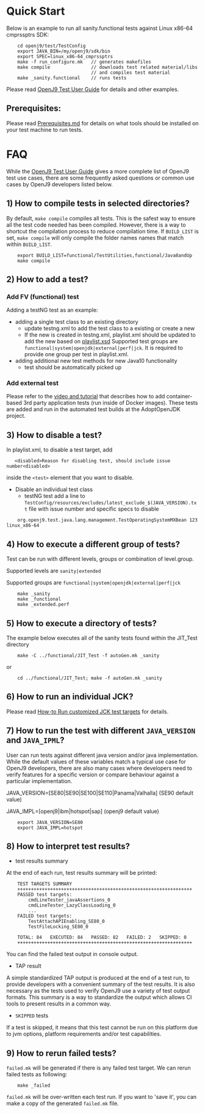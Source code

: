 <!--
Copyright (c) 2016, 2018 IBM Corp. and others

This program and the accompanying materials are made available under
the terms of the Eclipse Public License 2.0 which accompanies this
distribution and is available at https://www.eclipse.org/legal/epl-2.0/
or the Apache License, Version 2.0 which accompanies this distribution and
is available at https://www.apache.org/licenses/LICENSE-2.0.

This Source Code may also be made available under the following
Secondary Licenses when the conditions for such availability set
forth in the Eclipse Public License, v. 2.0 are satisfied: GNU
General Public License, version 2 with the GNU Classpath
Exception [1] and GNU General Public License, version 2 with the
OpenJDK Assembly Exception [2].

[1] https://www.gnu.org/software/classpath/license.html
[2] http://openjdk.java.net/legal/assembly-exception.html

SPDX-License-Identifier: EPL-2.0 OR Apache-2.0 OR GPL-2.0 WITH Classpath-exception-2.0 OR LicenseRef-GPL-2.0 WITH Assembly-exception
-->

# Quick Start

Below is an example to run all sanity.functional tests against 
Linux x86-64 cmprssptrs SDK:

```
    cd openj9/test/TestConfig
    export JAVA_BIN=/my/openj9/sdk/bin
    export SPEC=linux_x86-64_cmprssptrs
    make -f run_configure.mk   // generates makefiles
    make compile               // downloads test related material/libs 
                               // and compiles test material 
    make _sanity.functional    // runs tests
```

Please read [OpenJ9 Test User Guide](./docs/OpenJ9TestUserGuide.md) for
details and other examples.

## Prerequisites:
Please read [Prerequisites.md](./docs/Prerequisites.md) for details on 
what tools should be installed on your test machine to run tests.

# FAQ

While the [OpenJ9 Test User Guide](./docs/OpenJ9TestUserGuide.md) gives
a more complete list of OpenJ9 test use cases, there are some 
frequently asked questions or common use cases by OpenJ9 developers 
listed below.

## 1) How to compile tests in selected directories?

By default, `make compile` compiles all tests. This is the safest way 
to ensure all the test code needed has been compiled. However, there is a 
way to shortcut the compilation process to reduce compilation time. If 
`BUILD_LIST` is set, `make compile` will only compile the folder names 
names that match within `BUILD_LIST`.

```
    export BUILD_LIST=functional/TestUtilities,functional/Java8andUp
    make compile
```

## 2) How to add a test?

### Add FV (functional) test
Adding a testNG test as an example:
- adding a single test class to an existing directory
    - update testng.xml to add the test class to a existing <test> or 
    create a new <test>
    - If the new <test> is created in testng.xml, playlist.xml should 
    be updated to add the new <test> based on [playlist.xsd](./TestConfig/playlist.xsd)
    Supported test groups are `functional|system|openjdk|external|perf|jck`.
    It is required to provide one group per test in playlist.xml.
- adding additional new test methods for new Java10 functionality
    - test should be automatically picked up 

### Add external test
Please refer to the [video and tutorial](https://blog.adoptopenjdk.net/2018/02/adding-third-party-application-tests-adoptopenjdk)
that describes how to add container-based 3rd party application tests 
(run inside of Docker images). These tests are added and run in the 
automated test builds at the AdoptOpenJDK project.

## 3) How to disable a test?
In playlist.xml, to disable a test target, add

 ```
    <disabled>Reason for disabling test, should include issue number<disabled>
 ```
 
inside the `<test>` element that you want to disable.

- Disable an individual test class
    - testNG test
add a line to `TestConfig/resources/excludes/latest_exclude_$(JAVA_VERSION).txt`
 file with issue number and specific specs to disable
```
    org.openj9.test.java.lang.management.TestOperatingSystemMXBean 123 linux_x86-64
```

## 4) How to execute a different group of tests?

Test can be run with different levels, groups or combination of 
level.group.

Supported levels are `sanity|extended`

Supported groups  are `functional|system|openjdk|external|perf|jck`

```
    make _sanity
    make _functional
    make _extended.perf
```

## 5) How to execute a directory of tests?

The example below executes all of the sanity tests found within the 
JIT_Test directory

```
    make -C ../functional/JIT_Test -f autoGen.mk _sanity
```
or 
```
    cd ../functional/JIT_Test; make -f autoGen.mk _sanity
```


## 6) How to run an individual JCK?

Please read [How-to Run customized JCK test targets](https://github.com/AdoptOpenJDK/openjdk-tests/blob/master/jck/README.md) for details.

## 7) How to run the test with different `JAVA_VERSION` and `JAVA_IPML`?

User can run tests against different java version and/or java 
implementation. While the default values of these variables match a 
typical use case for OpenJ9 developers, there are also many cases 
where developers need to verify features for a specific version or 
compare behaviour against a particular implementation.

JAVA_VERSION=[SE80|SE90|SE100|SE110|Panama|Valhalla] (SE90 default value)

JAVA_IMPL=[openj9|ibm|hotspot|sap] (openj9 default value)

```
    export JAVA_VERSION=SE80
    export JAVA_IMPL=hotspot
```

## 8) How to interpret test results?
- test results summary

At the end of each run, test results summary will be printed:

```
    TEST TARGETS SUMMARY
    ++++++++++++++++++++++++++++++++++++++++++++++++++++++++++++++++
    PASSED test targets:
        cmdLineTester_javaAssertions_0
        cmdLineTester_LazyClassLoading_0
        ...
    FAILED test targets:
        TestAttachAPIEnabling_SE80_0
        TestFileLocking_SE80_0

    TOTAL: 84   EXECUTED: 84   PASSED: 82   FAILED: 2   SKIPPED: 0
    ++++++++++++++++++++++++++++++++++++++++++++++++++++++++++++++++
```

You can find the failed test output in console output.

- TAP result

A simple standardized TAP output is produced at the end of a test run, 
to provide developers with a convenient summary of the test results. 
It is also necessary as the tests used to verify OpenJ9 use a variety 
of test output formats. This summary is a way to standardize the output
which allows CI tools to present results in a common way.

- `SKIPPED` tests

If a test is skipped, it means that this test cannot be run on this 
platform due to jvm options, platform requirements and/or test 
capabilities.

## 9) How to rerun failed tests?

`failed.mk` will be generated if there is any failed test target.
We can rerun failed tests as following:

```
    make _failed
```

`failed.mk` will be over-written each test run. If you want to 
'save it', you can make a copy of the generated `failed.mk` file.

